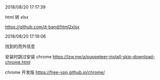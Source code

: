 2018/08/20 17:17:39

html 转 xlsx

https://github.com/d-band/html2xlsx

2018/08/20 17:19:06

找到的而外信息

安装时跳过安装 chrome
https://lzw.me/a/puppeteer-install-skip-download-chrome.html

chrome 开发版
https://free-vpn.github.io/chrome/
